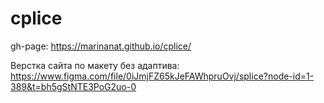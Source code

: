 # cplice

gh-page:  https://marinanat.github.io/cplice/

Верстка сайта по макету без адаптива: https://www.figma.com/file/0iJmjFZ65kJeFAWhpruOvj/splice?node-id=1-389&t=bh5gStNTE3PoG2uo-0
